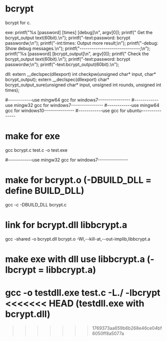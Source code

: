 # bcrypt
bcrypt for c.

exe:
printf("%s [password] [times] [debug]\n", argv[0]);
printf(" Get the bcrypt_output text(60bit).\n");
printf("-text:password: bcrypt passwordw;\n");
printf("-int:times: Output more result;\n");
printf("-debug: Show debug messages.\n");
printf("------------------------------;\n");
printf("%s [password] [bcrypt_output]\n", argv[0]);
printf(" Check the bcrypt_output text(60bit).\n");
printf("-text:password: bcrypt passwordw;\n");
printf("-text:bcrypt_output(60bit).\n");

dll:
extern __declspec(dllexport) int checkpw(unsigned char* input, char* bcrypt_output);
extern __declspec(dllexport) char* bcrypt_output_sure(unsigned char* input, unsigned int rounds, unsigned int times);

#------------use mingw64 gcc for windows7----------------
#------------use mingw32 gcc for windows7----------------
#------------use mingw64 gcc for windows10---------------
#------------use gcc for ubuntu---------------
# make for exe 
gcc bcrypt.c test.c -o test.exe 

#------------use mingw32 gcc for windows7---------------
# make for bcrypt.o (-DBUILD_DLL = define BUILD_DLL)
gcc -c -DBUILD_DLL bcrypt.c
# link for bcrypt.dll libbcrypt.a
gcc -shared -o bcrypt.dll bcrypt.o -Wl,--kill-at,--out-implib,libbcrypt.a

# make exe with dll use libbcrypt.a (-lbcrypt = libbcrypt.a)
gcc -o testdll.exe test.c -L./ -lbcrypt
<<<<<<< HEAD
(testdll.exe with bcrypt.dll)
=======
>>>>>>> 1769373aa659b6b268e46ce04bf6050ff8a5077a
